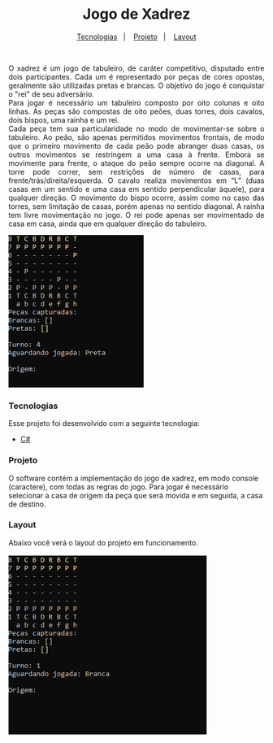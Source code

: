 <h1 align="center">Jogo de Xadrez</h1>
<p align="center">
  <a href="#tecnologias">Tecnologias</a>&nbsp;&nbsp;&nbsp;|&nbsp;&nbsp;&nbsp;
  <a href="#projeto">Projeto</a>&nbsp;&nbsp;&nbsp;|&nbsp;&nbsp;&nbsp;
  <a href="#layout">Layout</a>
</p>
<br/>
<p align="justify">O xadrez é um jogo de tabuleiro, de caráter competitivo, disputado entre dois participantes. Cada um é representado por peças de cores opostas, geralmente são utilizadas pretas e brancas. O objetivo do jogo é conquistar o "rei" de seu adversário.
<br/>
Para jogar é necessário um tabuleiro composto por oito colunas e oito linhas. As peças são compostas de oito peões, duas torres, dois cavalos, dois bispos, uma rainha e um rei.
<br/>
Cada peça tem sua particularidade no modo de movimentar-se sobre o tabuleiro. Ao peão, são apenas permitidos movimentos frontais, de modo que o primeiro movimento de cada peão pode abranger duas casas, os outros movimentos se restringem a uma casa à frente. Embora se movimente para frente, o ataque do peão sempre ocorre na diagonal. A torre pode correr, sem restrições de número de casas, para frente/trás/direita/esquerda. O cavalo realiza movimentos em “L” (duas casas em um sentido e uma casa em sentido perpendicular àquele), para qualquer direção. O movimento do bispo ocorre, assim como no caso das torres, sem limitação de casas, porém apenas no sentido diagonal. A rainha tem livre movimentação no jogo. O rei pode apenas ser movimentado de casa em casa, ainda que em qualquer direção do tabuleiro.
</p>
<img src="https://github.com/ronaldops06/xadrez-console/blob/master/.github/xadrez.png" />
<h3 align="left">Tecnologias</h3>
Esse projeto foi desenvolvido com a seguinte tecnologia:
<ul>
<li><a href="https://docs.microsoft.com/pt-br/dotnet/csharp/getting-started/introduction-to-the-csharp-language-and-the-net-framework">C#</a></li>
</ul>
<h3 align="left">Projeto</h3>
O software contém a implementação do jogo de xadrez, em modo console (caractere), com todas as regras do jogo. Para jogar é necessário selecionar a casa de origem da peça que será movida e em seguida, a casa de destino.
<h3 align="left">Layout</h3>
Abaixo você verá o layout do projeto em funcionamento.<br/><br/>
<img src="https://github.com/ronaldops06/xadrez-console/blob/master/.github/xadrez.gif" />